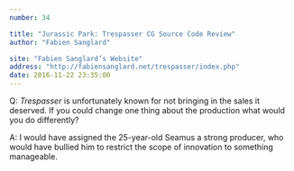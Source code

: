 ```yaml
---
number: 34

title: "Jurassic Park: Trespasser CG Source Code Review"
author: "Fabien Sanglard"

site: "Fabien Sanglard’s Website"
address: "http://fabiensanglard.net/trespasser/index.php"
date: 2016-11-22 23:35:00
---
```


Q: *Trespasser* is unfortunately known for not bringing in the sales it deserved. If you could change one thing about the production what would you do differently?

A: I would have assigned the 25-year-old Seamus a strong producer, who would have bullied him to restrict the scope of innovation to something manageable.
